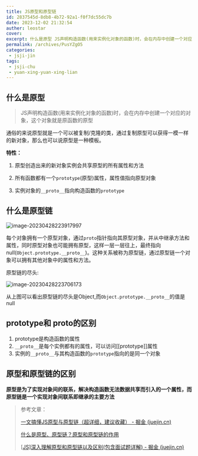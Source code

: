```yaml
---
title: JS原型和原型链
id: 2837545d-8db8-4b72-92a1-f0f7dc55dc7b
date: 2023-12-02 21:32:54
auther: leostar
cover: 
excerpt: 什么是原型 JS声明构造函数(用来实例化对象的函数)时，会在内存中创建一个对应的对象，这个对象就是原函数的原型 通俗的来说原型就是一个可以被复制/克隆的类，通过复制原型可以获得一模一样的新对象，那么也可以说原型是一种模板。 特性： 原型创造出来的新对象实例会共享原型的所有属性和方法 所有函数都有一个
permalink: /archives/PusYZgO5
categories:
 - jsji-jin
tags: 
 - jsji-chu
 - yuan-xing-yuan-xing-lian
---
```



## 什么是原型

> JS声明构造函数(用来实例化对象的函数)时，会在内存中创建一个对应的对象，这个对象就是原函数的原型

通俗的来说原型就是一个可以被复制/克隆的类，通过复制原型可以获得一模一样的新对象，那么也可以说原型是一种模板。

**特性：**

1. 原型创造出来的新对象实例会共享原型的所有属性和方法

2. 所有函数都有一个`prototype`(原型)属性，属性值指向原型对象

3. 实例对象的`__proto__`指向构造函数的`prototype`

   

## 什么是原型链

![image-20230428223917997](https://img.leostar.top/study/image-20230428223917997.png)

​	每个对象拥有一个原型对象，通过`proto`指针指向其原型对象，并从中继承方法和属性，同时原型对象也可能拥有原型，这样一层一层往上，最终指向null(`Object.prototype.__proto__`)。这种关系被称为原型链，通过原型链一个对象可以拥有其他对象中的属性和方法。

原型链的尽头:

![image-20230428223706173](https://img.leostar.top/study/image-20230428223706173.png)

从上图可以看出原型链的尽头是Object,而`Object.prototype.__proto__`的值是null

## prototype和 proto的区别

1. prototype是构造函数的属性
2. `__proto__`是每个实例都有的属性，可以访问[[prototype]]属性
3. 实例的`__proto__`与其构造函数的`prototype`指向的是同一个对象

## 原型和原型链的区别

**原型是为了实现对象间的联系，解决构造函数无法数据共享而引入的一个属性，而原型链是一个实现对象间联系即继承的主要方法**

>参考文章：
>
>[一文搞懂JS原型与原型链（超详细，建议收藏） - 掘金 (juejin.cn)](https://juejin.cn/post/6984678359275929637)
>
>[ 什么是原型、原型链？原型和原型链的作用](https://blog.csdn.net/weixin_42125732/article/details/116043738)
>
>[[JS\]深入理解原型和原型链以及区别(包含面试题详解) - 掘金 (juejin.cn)](https://juejin.cn/post/7095651623812202533)

